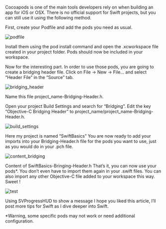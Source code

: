 Cocoapods is one of the main tools developers rely on when building an app for iOS or OSX. There is no official support for Swift projects, but you can still use it using the following method.

First, create your Podfile and add the pods you need as usual.

![podfile](https://d262ilb51hltx0.cloudfront.net/max/800/1*ZJgYyIQFmFcAmH1SRwOxZg.png)

Install them using the pod install command and open the .xcworkspace file created in your project folder. Pods should now be included in your workspace.

Now for the interesting part. In order to use those pods, you are going to create a bridging header file. Click on File -> New -> File… and select “Header File” in the “Source” tab.

![bridging_header](https://d262ilb51hltx0.cloudfront.net/max/708/1*_2YVqX3WjNF-iGnVr7uE5w.png)

Name this file project_name-Bridging-Header.h.

Open your project Build Settings and search for “Bridging”. Edit the key “Objective-C Bridging Header” to project_name/project_name-Bridging-Header.h.

![build_settings](https://d262ilb51hltx0.cloudfront.net/max/800/1*lLIjbREKBw_ZI6FBeyrAvA.png)

Here my project is named “SwiftBasics”
You are now ready to add your imports into your Bridging-Header.h file for the pods you want to use, just as you would do in your .pch file.

![content_bridging](https://d262ilb51hltx0.cloudfront.net/max/800/1*6SQR9EaYr2bL0FiunLZulg.png)

Content of SwiftBasics-Bringing-Header.h
That’s it, you can now use your pods*. You don’t even have to import them again in your .swift files. You can also import any other Objective-C file added to your workspace this way. Sweet !

![test](https://d262ilb51hltx0.cloudfront.net/max/800/1*GydI5K0La0bzlOp9AfXVhg.png)

Using SVProgressHUD to show a message
I hope you liked this article, I’ll post more tips for Swift as I dive deeper into Swift.

*Warning, some specific pods may not work or need additional configuration.